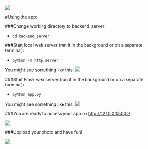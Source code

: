 <img src="https://i.imgur.com/4g9pias.jpg" />

#Using the app:

###Change working directory to backend_server:

- ```cd backend_server```

###Start local web server (run it in the background or on a separate terminal):

- ```python -m http.server```

You might see something like this:
<img src="https://i.imgur.com/Z1Fs2CF.png"  />

###Start Flask web server (run it in the background or on a separate terminal):

- ```python app.py```

You might see something like this:
<img src="https://i.imgur.com/iEtY2Kj.png"  />

###You are ready to access your app on http://127.0.0.1:5000/ :

<img src="https://i.imgur.com/Z9wAToG.jpg"  />

###Uppload your photo and have fun!

<img src="https://i.imgur.com/98YR4ZF.jpg"  />

